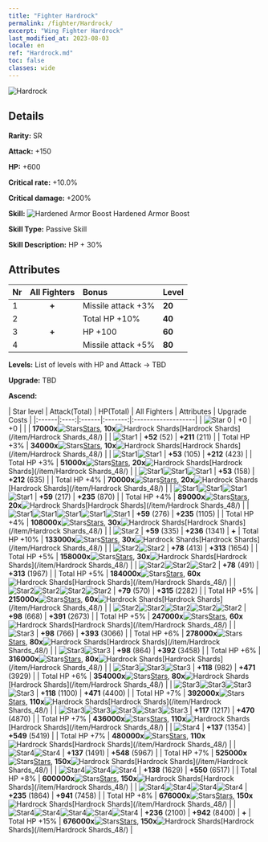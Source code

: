```yaml
---
title: "Fighter Hardrock"
permalink: /fighter/Hardrock/
excerpt: "Wing Fighter Hardrock"
last_modified_at: 2023-08-03
locale: en
ref: "Hardrock.md"
toc: false
classes: wide
---
```



 ![Hardrock](/images/ship/fj_img20.png)

## Details

 **Rarity:** SR 

 **Attack:** +150

 **HP:** +600

 **Critical rate:** +10.0%

 **Critical damage:** +200%

 **Skill:** ![Hardened Armor Boost](/images/skill/skill_46_p.png) Hardened Armor Boost

 **Skill Type:**  Passive Skill

 **Skill Description:**  HP + 30%

## Attributes

  |  Nr | All Fighters | Bonus | Level |
  |:----|:-------------:|:--------------------|:--------|
  | 1  | **+**  | Missile attack +3%  | **20** |
  | 2  |   | Total HP +10%  | **40** |
  | 3  | **+**  | HP +100  | **60** |
  | 4  |   | Missile attack +5%  | **80** |


 **Levels:**  List of levels with HP and Attack -> TBD

 **Upgrade:**  TBD

 **Ascend:**  

  |  Star level | Attack(Total) | HP(Total) | All Fighters | Attributes | Upgrade Costs |
  |:------|:----:|:------|:-------:|:-------------------|
  | ![Star 0](/images/s0.png)  | +0  | +0  |  |    | **17000x**![Stars](/images/item/Stars_p.png)[Stars](/item/Stars_2/), **10x**![Hardrock Shards](/images/item/Hardrock_Shards_p.png)[Hardrock Shards](/item/Hardrock Shards_48/) |
  | ![Star1](/images/s1.png)  | **+52** (52)  | **+211** (211)  |   | Total HP +3%  | **34000x**![Stars](/images/item/Stars_p.png)[Stars](/item/Stars_2/), **10x**![Hardrock Shards](/images/item/Hardrock_Shards_p.png)[Hardrock Shards](/item/Hardrock Shards_48/) |
  | ![Star1](/images/s1.png)![Star1](/images/s1.png)  | **+53** (105)  | **+212** (423)  |   | Total HP +3%  | **51000x**![Stars](/images/item/Stars_p.png)[Stars](/item/Stars_2/), **20x**![Hardrock Shards](/images/item/Hardrock_Shards_p.png)[Hardrock Shards](/item/Hardrock Shards_48/) |
  | ![Star1](/images/s1.png)![Star1](/images/s1.png)![Star1](/images/s1.png)  | **+53** (158)  | **+212** (635)  |   | Total HP +4%  | **70000x**![Stars](/images/item/Stars_p.png)[Stars](/item/Stars_2/), **20x**![Hardrock Shards](/images/item/Hardrock_Shards_p.png)[Hardrock Shards](/item/Hardrock Shards_48/) |
  | ![Star1](/images/s1.png)![Star1](/images/s1.png)![Star1](/images/s1.png)![Star1](/images/s1.png)  | **+59** (217)  | **+235** (870)  |   | Total HP +4%  | **89000x**![Stars](/images/item/Stars_p.png)[Stars](/item/Stars_2/), **20x**![Hardrock Shards](/images/item/Hardrock_Shards_p.png)[Hardrock Shards](/item/Hardrock Shards_48/) |
  | ![Star1](/images/s1.png)![Star1](/images/s1.png)![Star1](/images/s1.png)![Star1](/images/s1.png)![Star1](/images/s1.png)  | **+59** (276)  | **+235** (1105)  |   | Total HP +4%  | **108000x**![Stars](/images/item/Stars_p.png)[Stars](/item/Stars_2/), **30x**![Hardrock Shards](/images/item/Hardrock_Shards_p.png)[Hardrock Shards](/item/Hardrock Shards_48/) |
  | ![Star2](/images/s2.png)  | **+59** (335)  | **+236** (1341)  | **+**  | Total HP +10%  | **133000x**![Stars](/images/item/Stars_p.png)[Stars](/item/Stars_2/), **30x**![Hardrock Shards](/images/item/Hardrock_Shards_p.png)[Hardrock Shards](/item/Hardrock Shards_48/) |
  | ![Star2](/images/s2.png)![Star2](/images/s2.png)  | **+78** (413)  | **+313** (1654)  |   | Total HP +5%  | **158000x**![Stars](/images/item/Stars_p.png)[Stars](/item/Stars_2/), **30x**![Hardrock Shards](/images/item/Hardrock_Shards_p.png)[Hardrock Shards](/item/Hardrock Shards_48/) |
  | ![Star2](/images/s2.png)![Star2](/images/s2.png)![Star2](/images/s2.png)  | **+78** (491)  | **+313** (1967)  |   | Total HP +5%  | **184000x**![Stars](/images/item/Stars_p.png)[Stars](/item/Stars_2/), **60x**![Hardrock Shards](/images/item/Hardrock_Shards_p.png)[Hardrock Shards](/item/Hardrock Shards_48/) |
  | ![Star2](/images/s2.png)![Star2](/images/s2.png)![Star2](/images/s2.png)![Star2](/images/s2.png)  | **+79** (570)  | **+315** (2282)  |   | Total HP +5%  | **215000x**![Stars](/images/item/Stars_p.png)[Stars](/item/Stars_2/), **60x**![Hardrock Shards](/images/item/Hardrock_Shards_p.png)[Hardrock Shards](/item/Hardrock Shards_48/) |
  | ![Star2](/images/s2.png)![Star2](/images/s2.png)![Star2](/images/s2.png)![Star2](/images/s2.png)![Star2](/images/s2.png)  | **+98** (668)  | **+391** (2673)  |   | Total HP +5%  | **247000x**![Stars](/images/item/Stars_p.png)[Stars](/item/Stars_2/), **60x**![Hardrock Shards](/images/item/Hardrock_Shards_p.png)[Hardrock Shards](/item/Hardrock Shards_48/) |
  | ![Star3](/images/s3.png)  | **+98** (766)  | **+393** (3066)  |   | Total HP +6%  | **278000x**![Stars](/images/item/Stars_p.png)[Stars](/item/Stars_2/), **80x**![Hardrock Shards](/images/item/Hardrock_Shards_p.png)[Hardrock Shards](/item/Hardrock Shards_48/) |
  | ![Star3](/images/s3.png)![Star3](/images/s3.png)  | **+98** (864)  | **+392** (3458)  |   | Total HP +6%  | **316000x**![Stars](/images/item/Stars_p.png)[Stars](/item/Stars_2/), **80x**![Hardrock Shards](/images/item/Hardrock_Shards_p.png)[Hardrock Shards](/item/Hardrock Shards_48/) |
  | ![Star3](/images/s3.png)![Star3](/images/s3.png)![Star3](/images/s3.png)  | **+118** (982)  | **+471** (3929)  |   | Total HP +6%  | **354000x**![Stars](/images/item/Stars_p.png)[Stars](/item/Stars_2/), **80x**![Hardrock Shards](/images/item/Hardrock_Shards_p.png)[Hardrock Shards](/item/Hardrock Shards_48/) |
  | ![Star3](/images/s3.png)![Star3](/images/s3.png)![Star3](/images/s3.png)![Star3](/images/s3.png)  | **+118** (1100)  | **+471** (4400)  |   | Total HP +7%  | **392000x**![Stars](/images/item/Stars_p.png)[Stars](/item/Stars_2/), **110x**![Hardrock Shards](/images/item/Hardrock_Shards_p.png)[Hardrock Shards](/item/Hardrock Shards_48/) |
  | ![Star3](/images/s3.png)![Star3](/images/s3.png)![Star3](/images/s3.png)![Star3](/images/s3.png)![Star3](/images/s3.png)  | **+117** (1217)  | **+470** (4870)  |   | Total HP +7%  | **436000x**![Stars](/images/item/Stars_p.png)[Stars](/item/Stars_2/), **110x**![Hardrock Shards](/images/item/Hardrock_Shards_p.png)[Hardrock Shards](/item/Hardrock Shards_48/) |
  | ![Star4](/images/s4.png)  | **+137** (1354)  | **+549** (5419)  |   | Total HP +7%  | **480000x**![Stars](/images/item/Stars_p.png)[Stars](/item/Stars_2/), **110x**![Hardrock Shards](/images/item/Hardrock_Shards_p.png)[Hardrock Shards](/item/Hardrock Shards_48/) |
  | ![Star4](/images/s4.png)![Star4](/images/s4.png)  | **+137** (1491)  | **+548** (5967)  |   | Total HP +7%  | **525000x**![Stars](/images/item/Stars_p.png)[Stars](/item/Stars_2/), **150x**![Hardrock Shards](/images/item/Hardrock_Shards_p.png)[Hardrock Shards](/item/Hardrock Shards_48/) |
  | ![Star4](/images/s4.png)![Star4](/images/s4.png)![Star4](/images/s4.png)  | **+138** (1629)  | **+550** (6517)  |   | Total HP +8%  | **600000x**![Stars](/images/item/Stars_p.png)[Stars](/item/Stars_2/), **150x**![Hardrock Shards](/images/item/Hardrock_Shards_p.png)[Hardrock Shards](/item/Hardrock Shards_48/) |
  | ![Star4](/images/s4.png)![Star4](/images/s4.png)![Star4](/images/s4.png)![Star4](/images/s4.png)  | **+235** (1864)  | **+941** (7458)  |   | Total HP +8%  | **676000x**![Stars](/images/item/Stars_p.png)[Stars](/item/Stars_2/), **150x**![Hardrock Shards](/images/item/Hardrock_Shards_p.png)[Hardrock Shards](/item/Hardrock Shards_48/) |
  | ![Star4](/images/s4.png)![Star4](/images/s4.png)![Star4](/images/s4.png)![Star4](/images/s4.png)![Star4](/images/s4.png)  | **+236** (2100)  | **+942** (8400)  | **+**  | Total HP +15%  | **676000x**![Stars](/images/item/Stars_p.png)[Stars](/item/Stars_2/), **150x**![Hardrock Shards](/images/item/Hardrock_Shards_p.png)[Hardrock Shards](/item/Hardrock Shards_48/) |

